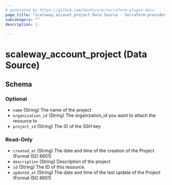 ```yaml
---
# generated by https://github.com/hashicorp/terraform-plugin-docs
page_title: "scaleway_account_project Data Source - terraform-provider-scaleway"
subcategory: ""
description: |-
  
---
```


# scaleway_account_project (Data Source)





<!-- schema generated by tfplugindocs -->
## Schema

### Optional

- `name` (String) The name of the project
- `organization_id` (String) The organization_id you want to attach the resource to
- `project_id` (String) The ID of the SSH key

### Read-Only

- `created_at` (String) The date and time of the creation of the Project (Format ISO 8601)
- `description` (String) Description of the project
- `id` (String) The ID of this resource.
- `updated_at` (String) The date and time of the last update of the Project (Format ISO 8601)
